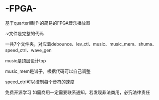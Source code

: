 # -FPGA-
基于quarterii制作的简易的FPGA音乐播放器

.v文件是完整的代码

一共7个文件夹，对应着debounce、lev_ctl、music、music_mem、shuma、speed_ctrl、wave_gen

music是顶层设计top

music_mem是谱子，根据代码可以自己调整

speed_ctrl可以控制每个音符的速度

免费开源学习
如需商用一定需要联系通知，若发现非法商用，必究法律责任

